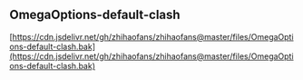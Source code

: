 ## OmegaOptions-default-clash

[https://cdn.jsdelivr.net/gh/zhihaofans/zhihaofans@master/files/OmegaOptions-default-clash.bak](https://cdn.jsdelivr.net/gh/zhihaofans/zhihaofans@master/files/OmegaOptions-default-clash.bak)

